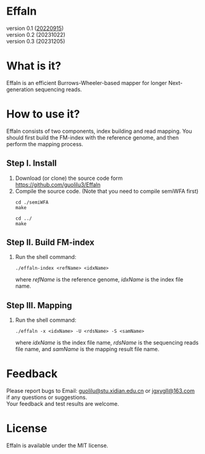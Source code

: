 # Effaln
version 0.1 (<u>20220915</u>)   
version 0.2 (20231022)   
version 0.3 (20231205)

# What is it?
Effaln is an efficient Burrows-Wheeler-based mapper for longer Next-generation sequencing reads. 

# How to use it?
Effaln consists of two components, index building and read mapping. You should first build the FM-index with the reference genome, and then perform the mapping process.

## Step I. Install
  1. Download (or clone) the source code form https://github.com/guolilu3/Effaln
  2. Compile the source code. (Note that you need to compile semiWFA first)
     ```shell
     cd ./semiWFA   
     make
     
     cd ../
     make
     ```

## Step II. Build FM-index
  1. Run the shell command:
     ```shell
     ./effaln-index <refName> <idxName>
     ```
     where *refName* is the reference genome, *idxName* is the index file name.
  
## Step III. Mapping
  1. Run the shell command:
     ```shell
     ./effaln -x <idxName> -U <rdsName> -S <samName>
     ```
     where *idxName* is the index file name, *rdsName* is the sequencing reads file name, and *samName* is the mapping result file name.
  
# Feedback
Please report bugs to Email: guolilu@stu.xidian.edu.cn or jgxygll@163.com if any questions or suggestions.   
Your feedback and test results are welcome.

# License   
Effaln is available under the MIT license.   
